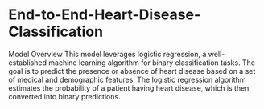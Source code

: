 # End-to-End-Heart-Disease-Classification
Model Overview
This model leverages logistic regression, a well-established machine learning algorithm for binary classification tasks. The goal is to predict the presence or absence of heart disease based on a set of medical and demographic features. The logistic regression algorithm estimates the probability of a patient having heart disease, which is then converted into binary predictions.
